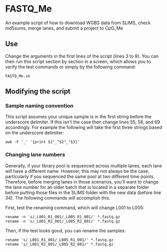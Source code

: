 # FASTQ_Me
An example script of how to download WGBS data from SLIMS, check md5sums, merge lanes, and submit a project to CpG_Me

## Use
Change the arguments in the first lines of the script (lines 3 to 9). You can then run this script section by section in a screen, which allows you to verify the test commands or simply by the following command:

`FASTQ_Me.sh`

## Modifying the script

### Sample naming convention
This script assumes your unique sample is in the first string before the underscore delimiter. If this isn't the case then change lines 55, 58, and 69 accordingly. For example the following will take the first three strings based on the underscore delimiter:

`awk -F '_' '{print $1"_"$2"_"$3}'`

### Changing lane numbers
Generally, if your library pool is sequenced across multiple lanes, each lane will have a different name. However, this may not always be the case, particularly if you sequenced the same pool at two different time points. Therefore, before merging lanes in those scenarios, you'll want to change the lane number for an older batch that is located in a separate folder before putting those files in the SLIMS folder with the new data (before line 34). The following commands will accomplish this.

First, test the renaming command, which will change L001 to L005:
```
rename -n 's/_L001_R1_001/_L005_R1_001/' *.fastq.gz 
rename -n 's/_L001_R2_001/_L005_R2_001/' *.fastq.gz 
```

Then, if the test looks good, you can rename the samples:
```
rename 's/_L001_R1_001/_L005_R1_001/' *.fastq.gz 
rename 's/_L001_R2_001/_L005_R2_001/' *.fastq.gz 
```
 